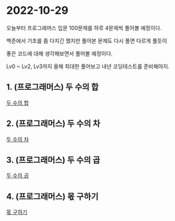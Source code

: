 # 2022-10-29

오늘부터 프로그래머스 입문 100문제를 하루 4문제씩 풀어볼 예정이다.

백준에서 기초를 좀 다지긴 했지만 풀어본 문제도 다시 풀면 다르게 풀듯이

좋은 코드에 대해 생각해보면서 풀어볼 예정이다.

Lv0 ~ Lv2, Lv3까지 올해 최대한 풀어보고 내년 코딩테스트를 준비해야지.

## 1. (프로그래머스) 두 수의 합

[두 수의 합](https://school.programmers.co.kr/learn/courses/30/lessons/120802)

## 2. (프로그래머스) 두 수의 차

[두 수의 차](https://school.programmers.co.kr/learn/courses/30/lessons/120803)

## 3. (프로그래머스) 두 수의 곱

[두 수의 곱](https://school.programmers.co.kr/learn/courses/30/lessons/120804)

## 4. (프로그래머스) 몫 구하기

[몫 구하기](https://school.programmers.co.kr/learn/courses/30/lessons/120805)
